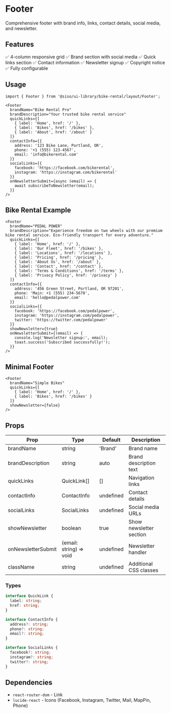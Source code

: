 # Footer

Comprehensive footer with brand info, links, contact details, social media, and newsletter.

## Features
✅ 4-column responsive grid
✅ Brand section with social media
✅ Quick links section
✅ Contact information
✅ Newsletter signup
✅ Copyright notice
✅ Fully configurable

## Usage

```tsx
import { Footer } from '@siso/ui-library/bike-rental/layout/Footer';

<Footer
  brandName="Bike Rental Pro"
  brandDescription="Your trusted bike rental service"
  quickLinks={[
    { label: 'Home', href: '/' },
    { label: 'Bikes', href: '/bikes' },
    { label: 'About', href: '/about' }
  ]}
  contactInfo={{
    address: '123 Bike Lane, Portland, OR',
    phone: '+1 (555) 123-4567',
    email: 'info@bikerental.com'
  }}
  socialLinks={{
    facebook: 'https://facebook.com/bikerental',
    instagram: 'https://instagram.com/bikerental'
  }}
  onNewsletterSubmit={async (email) => {
    await subscribeToNewsletter(email);
  }}
/>
```

## Bike Rental Example

```tsx
<Footer
  brandName="PEDAL POWER"
  brandDescription="Experience freedom on two wheels with our premium bike rental service. Eco-friendly transport for every adventure."
  quickLinks={[
    { label: 'Home', href: '/' },
    { label: 'Our Fleet', href: '/bikes' },
    { label: 'Locations', href: '/locations' },
    { label: 'Pricing', href: '/pricing' },
    { label: 'About Us', href: '/about' },
    { label: 'Contact', href: '/contact' },
    { label: 'Terms & Conditions', href: '/terms' },
    { label: 'Privacy Policy', href: '/privacy' }
  ]}
  contactInfo={{
    address: '456 Green Street, Portland, OR 97201',
    phone: 'Main: +1 (555) 234-5678',
    email: 'hello@pedalpower.com'
  }}
  socialLinks={{
    facebook: 'https://facebook.com/pedalpower',
    instagram: 'https://instagram.com/pedalpower',
    twitter: 'https://twitter.com/pedalpower'
  }}
  showNewsletter={true}
  onNewsletterSubmit={(email) => {
    console.log('Newsletter signup:', email);
    toast.success('Subscribed successfully!');
  }}
/>
```

## Minimal Footer

```tsx
<Footer
  brandName="Simple Bikes"
  quickLinks={[
    { label: 'Home', href: '/' },
    { label: 'Bikes', href: '/bikes' }
  ]}
  showNewsletter={false}
/>
```

## Props

| Prop | Type | Default | Description |
|------|------|---------|-------------|
| brandName | string | 'Brand' | Brand name |
| brandDescription | string | auto | Brand description text |
| quickLinks | QuickLink[] | [] | Navigation links |
| contactInfo | ContactInfo | undefined | Contact details |
| socialLinks | SocialLinks | undefined | Social media URLs |
| showNewsletter | boolean | true | Show newsletter section |
| onNewsletterSubmit | (email: string) => void | undefined | Newsletter handler |
| className | string | undefined | Additional CSS classes |

### Types

```typescript
interface QuickLink {
  label: string;
  href: string;
}

interface ContactInfo {
  address?: string;
  phone?: string;
  email?: string;
}

interface SocialLinks {
  facebook?: string;
  instagram?: string;
  twitter?: string;
}
```

## Dependencies
- `react-router-dom` - Link
- `lucide-react` - Icons (Facebook, Instagram, Twitter, Mail, MapPin, Phone)

